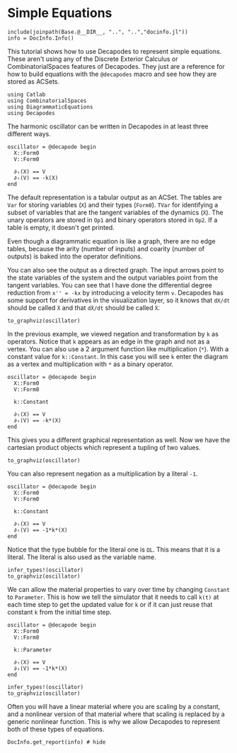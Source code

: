 # Simple Equations

```@setup INFO
include(joinpath(Base.@__DIR__, "..", "..","docinfo.jl"))
info = DocInfo.Info()
```

This tutorial shows how to use Decapodes to represent simple equations. These aren't using any of the Discrete Exterior Calculus or CombinatorialSpaces features of Decapodes. They just are a reference for how to build equations with the `@decapodes` macro and see how they are stored as ACSets.

```@example Harmonic
using Catlab
using CombinatorialSpaces
using DiagrammaticEquations
using Decapodes
```

The harmonic oscillator can be written in Decapodes in at least three different ways.

```@example Harmonic
oscillator = @decapode begin
  X::Form0
  V::Form0

  ∂ₜ(X) == V
  ∂ₜ(V) == -k(X)
end
```

The default representation is a tabular output as an ACSet. The tables are `Var` for storing variables (`X`) and their types (`Form0`). `TVar` for identifying a subset of variables that are the tangent variables of the dynamics (`Ẋ`). The unary operators are stored in `Op1` and binary operators stored in `Op2`. If a table is empty, it doesn't get printed.

Even though a diagrammatic equation is like a graph, there are no edge tables, because the arity (number of inputs) and coarity (number of outputs) is baked into the operator definitions.

You can also see the output as a directed graph. The input arrows point to the state variables of the system and the output variables point from the tangent variables. You can see that I have done the differential degree reduction from  `x'' = -kx` by introducing a velocity term `v`. Decapodes has some support for derivatives in the visualization layer, so it knows that `dX/dt` should be called `Ẋ` and that `dẊ/dt` should be called `Ẋ̇`.

```@example Harmonic
to_graphviz(oscillator)
```

In the previous example, we viewed negation and transformation by `k` as operators. Notice that `k` appears as an edge in the graph and not as a vertex. You can also use a 2 argument function like multiplication (`*`). With a constant value for `k::Constant`. In this case you will see `k` enter the diagram as a vertex and multiplication with `*` as a binary operator.

```@example Harmonic
oscillator = @decapode begin
  X::Form0
  V::Form0

  k::Constant

  ∂ₜ(X) == V
  ∂ₜ(V) == -k*(X)
end
```

This gives you a different graphical representation as well. Now we have the cartesian product objects which represent a tupling of two values.

```@example Harmonic
to_graphviz(oscillator)
```

You can also represent negation as a multiplication by a literal `-1`.

```@example Harmonic
oscillator = @decapode begin
  X::Form0
  V::Form0

  k::Constant

  ∂ₜ(X) == V
  ∂ₜ(V) == -1*k*(X)
end
```

Notice that the type bubble for the literal one is `ΩL`. This means that it is a literal. The literal is also used as the variable name.

```@example Harmonic
infer_types!(oscillator)
to_graphviz(oscillator)
```

We can allow the material properties to vary over time by changing `Constant` to `Parameter`. This is how we tell the simulator that it needs to call `k(t)` at each time step to get the updated value for `k` or if it can just reuse that constant `k` from the initial time step.

```@example Harmonic
oscillator = @decapode begin
  X::Form0
  V::Form0

  k::Parameter

  ∂ₜ(X) == V
  ∂ₜ(V) == -1*k*(X)
end
```

```@example Harmonic
infer_types!(oscillator)
to_graphviz(oscillator)
```

Often you will have a linear material where you are scaling by a constant, and a nonlinear version of that material where that scaling is replaced by a generic nonlinear function. This is why we allow Decapodes to represent both of these types of equations.

```@example INFO
DocInfo.get_report(info) # hide
```
